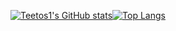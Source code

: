    [![Teetos1's GitHub stats](https://github-readme-stats.vercel.app/api?username=Teetos1&show_icons=true&theme=onedark&line_height=15&text_bold=false&card_width=400)](https://github.com/anuraghazra/github-readme-stats)[![Top Langs](https://github-readme-stats.vercel.app/api/top-langs/?username=Teetos1&layout=compact&theme=onedark&line_height=15)](https://github.com/anuraghazra/github-readme-stats)
